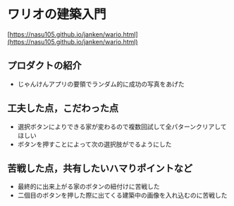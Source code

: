 # ワリオの建築入門

[https://nasu105.github.io/janken/wario.html](https://nasu105.github.io/janken/wario.html)

## プロダクトの紹介

- じゃんけんアプリの要領でランダム的に成功の写真をあげた

## 工夫した点，こだわった点

- 選択ボタンによりできる家が変わるので複数回試して全パターンクリアしてほしい
- ボタンを押すことによって次の選択肢がでるようにした

## 苦戦した点，共有したいハマりポイントなど

- 最終的に出来上がる家のボタンの紐付けに苦戦した
- 二個目のボタンを押した際に出てくる建築中の画像を入れ込むのに苦戦した
